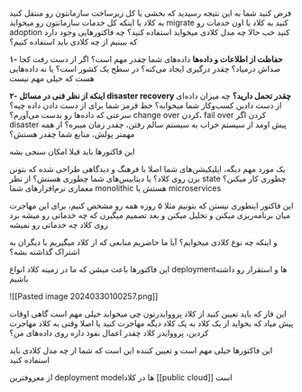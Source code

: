 فرض کنید شما به این نتیجه رسیدید که بخشی یا کل زیرساخت سازمانتون رو منتقل کنید به کلاد
یا اینکه کل خدمات سازمانتون رو میخواید migrate کنید به کلاد یا اون خدمات رو adoption کنید
خب حالا چه مدل کلادی میخواید استفاده کنید؟
چه فاکتورهایی وجود دارد که ببینیم از چه کلادی باید استفاده کنیم؟

**۱- حفاظت از اطلاعات و داده‌ها**
داده‌های شما چقدر مهم است؟ اگر از دست رفت کجا صداش درمیاد؟ چقدر درگیری ایجاد می‌کنه؟ در سطح یک کشور است؟ یا نه داده‌هایی هست که خیلی مهم نیست

**۲- اینکه از نظر فنی در مسائل disaster recovery چقدر تحمل دارید؟**
چه میزان داده‌ای از دست دادین کسب‌و‌کار شما میخوابه؟ خط قرمز شما برای از دست دادن داده چیه؟
سرعتی که داده‌ها رو بدست می‌آورم؟ change over کردن، fail over کردن
اگر disaster پیش اومد از سیستم خراب به سیستم سالم رفتن، چقدر زمان میبره؟
از همه مهمتر پولش،‌ منابع شما چقدر هستش؟

این فاکتورها باید قبلا امکان سنجی بشه

یک مورد مهم دیگه، اپلیکیشن‌های شما اصلا با فرهنگ و دیدگاهی طراحی شده که بتونن برن روی کلاد؟
یا دیتابیس‌های شما چطوری هستش؟ از نظر state چطوری کار میکنن؟
معماری نرم‌افزارهای شما monolithic هستش یا microservices

این فاکتور اینطوری نیستن که بتونیم مثلا ۵ روزه همه رو مشخص کنیم، برای این مهاجرت میان برنامه‌ریزی میکنن و تحلیل میکنن و بعد تصمیم میگیرن که چه خدماتی رو میشه برد روی کلاد چه خدماتی رو نمیشه

و اینکه چه نوع کلادی میخوایم؟ آیا ما حاضریم منابعی که از کلاد میگیریم با دیگران به اشتراک گذاشته بشه؟

این فاکتورها باعث میشن که ما در زمینه کلاد انواع deploymentها و استقرار رو داشته باشیم

![[Pasted image 20240330100257.png]]


این فاز که باید تعیین کنید از کلاد پرووایدرتون چی میخواید خیلی مهم است
گاهی اوقات پیش میاد که بخواید از یک کلاد به یک کلاد دیگه مهاجرت کنید
یا اصلا وقتی به کلاد مهاجرت کردین، پرووایدر کلاد چقدر اعمال نفوذ داره روی داده‌های من؟

این فاکتورها خیلی مهم است و تعیین کننده این است که شما از چه مدل کلادی باید استفاده کنید

از معروفترین deployment  modelها در کلاد [[public cloud]] است